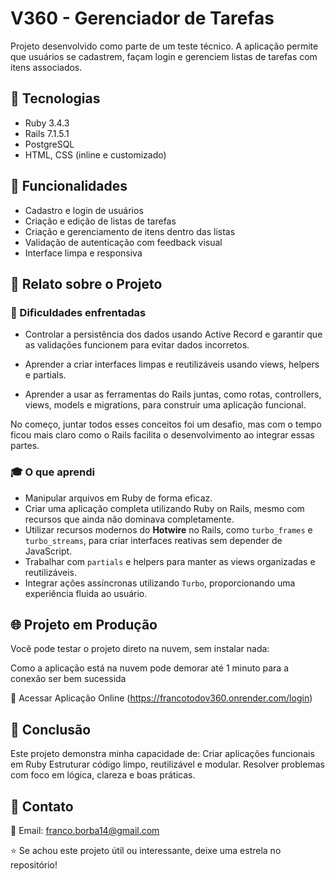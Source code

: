 # V360 - Gerenciador de Tarefas

Projeto desenvolvido como parte de um teste técnico. A aplicação permite que usuários se cadastrem, façam login e gerenciem listas de tarefas com itens associados.

## 🚀 Tecnologias

- Ruby 3.4.3
- Rails 7.1.5.1
- PostgreSQL
- HTML, CSS (inline e customizado)

## 📸 Funcionalidades

- Cadastro e login de usuários
- Criação e edição de listas de tarefas
- Criação e gerenciamento de itens dentro das listas
- Validação de autenticação com feedback visual
- Interface limpa e responsiva


## 📖 Relato sobre o Projeto

### 🚧 Dificuldades enfrentadas
- Controlar a persistência dos dados usando Active Record e garantir que as validações funcionem para evitar dados incorretos.

- Aprender a criar interfaces limpas e reutilizáveis usando views, helpers e partials.

- Aprender a usar as ferramentas do Rails juntas, como rotas, controllers, views, models e migrations, para construir uma aplicação funcional.

No começo, juntar todos esses conceitos foi um desafio, mas com o tempo ficou mais claro como o Rails facilita o desenvolvimento ao integrar essas partes.


### 🎓 O que aprendi

- Manipular arquivos em Ruby de forma eficaz.
- Criar uma aplicação completa utilizando Ruby on Rails, mesmo com recursos que ainda não dominava completamente.
- Utilizar recursos modernos do **Hotwire** no Rails, como `turbo_frames` e `turbo_streams`, para criar interfaces reativas sem depender de JavaScript.
- Trabalhar com `partials` e helpers para manter as views organizadas e reutilizáveis.
- Integrar ações assíncronas utilizando `Turbo`, proporcionando uma experiência fluida ao usuário.

## 🌐 Projeto em Produção
Você pode testar o projeto direto na nuvem, sem instalar nada:

Como a aplicação está na nuvem pode demorar até 1 minuto para a conexão ser bem sucessida

🔗 Acessar Aplicação Online (https://francotodov360.onrender.com/login)

## 🧠 Conclusão
Este projeto demonstra minha capacidade de:
Criar aplicações funcionais em Ruby
Estruturar código limpo, reutilizável e modular.
Resolver problemas com foco em lógica, clareza e boas práticas.


## 📩 Contato
📧 Email: franco.borba14@gmail.com

⭐ Se achou este projeto útil ou interessante, deixe uma estrela no repositório!

